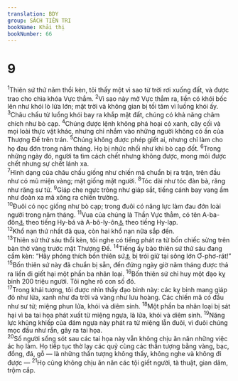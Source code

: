 ```yaml
---
translation: BDY
group: SÁCH TIÊN TRI
bookName: Khải thị 
bookNumber: 66
---
```


<div class="title"><h1>9</h1></div>
<span class="verse kh_9_1"><sup>1</sup>Thiên sứ thứ năm thổi kèn, tôi thấy một vì sao từ trời rơi xuống đất, và được trao cho chìa khóa Vực thẳm. </span>
<span class="verse kh_9_2"><sup>2</sup>Vì sao này mở Vực thẳm ra, liền có khói bốc lên như khói lò lửa lớn; mặt trời và không gian bị tối tăm vì luồng khói ấy. </span>
<span class="verse kh_9_3"><sup>3</sup>Châu chấu từ luồng khói bay ra khắp mặt đất, chúng có khả năng châm chích như bò cạp. </span>
<span class="verse kh_9_4"><sup>4</sup>Chúng được lệnh không phá hoại cỏ xanh, cây cối và mọi loài thực vật khác, nhưng chỉ nhắm vào những người không có ấn của Thượng Đế trên trán. </span>
<span class="verse kh_9_5"><sup>5</sup>Chúng không được phép giết ai, nhưng chỉ làm cho họ đau đớn trong năm tháng. Họ bị nhức nhối như khi bò cạp đốt. </span>
<span class="verse kh_9_6"><sup>6</sup>Trong những ngày đó, người ta tìm cách chết nhưng không được, mong mỏi được chết nhưng sự chết lánh xa.<br/></span>
<span class="verse kh_9_7"><sup>7</sup>Hình dạng của châu chấu giống như chiến mã chuẩn bị ra trận, trên đầu như có mũ miện vàng; mặt giống mặt người. </span>
<span class="verse kh_9_8"><sup>8</sup>Tóc dài như tóc đàn bà, răng như răng sư tử. </span>
<span class="verse kh_9_9"><sup>9</sup>Giáp che ngực trông như giáp sắt, tiếng cánh bay vang ầm như đoàn xa mã xông ra chiến trường.<br/></span>
<span class="verse kh_9_10"><sup>10</sup>Đuôi có nọc giống như bò cạp; trong đuôi có năng lực làm đau đớn loài người trong năm tháng. </span>
<span class="verse kh_9_11"><sup>11</sup>Vua của chúng là Thần Vực thẳm, có tên A-ba-đôn<a href="#" data-toggle="tooltip" data-placement="bottom" title="Hủy diệt">⚓</a> theo tiếng Hy-bá và A-bô-ly-ôn<a href="#" data-toggle="tooltip" data-placement="bottom" title="Hủy diệt">⚓</a> theo tiếng Hy-lạp.<br/></span>
<span class="verse kh_9_12"><sup>12</sup>Khổ nạn thứ nhất đã qua, còn hai khổ nạn nữa sắp đến.<br/></span>
<span class="verse kh_9_13"><sup>13</sup>Thiên sứ thứ sáu thổi kèn, tôi nghe có tiếng phát ra từ bốn chiếc sừng trên bàn thờ vàng trước mặt Thượng Đế. </span>
<span class="verse kh_9_14"><sup>14</sup>Tiếng ấy bảo thiên sứ thứ sáu đang cầm kèn: “Hãy phóng thích bốn thiên sứ<a href="#" data-toggle="tooltip" data-placement="bottom" title="Quỷ sứ là thiên sứ phạm tội">⚓</a> bị trói giữ tại sông lớn Ơ-phơ-rát!” </span>
<span class="verse kh_9_15"><sup>15</sup>Bốn thiên sứ này đã chuẩn bị sẵn, đến đứng ngày giờ năm tháng được thả ra liền đi giết hại một phần ba nhân loại. </span>
<span class="verse kh_9_16"><sup>16</sup>Bốn thiên sứ chỉ huy một đạo kỵ binh 200 triệu người. Tôi nghe rõ con số đó.<br/></span>
<span class="verse kh_9_17"><sup>17</sup>Trong khải tượng, tôi được nhìn thấy đạo binh này: các kỵ binh mang giáp đỏ như lửa, xanh như đa trời và vàng như lưu hoàng. Các chiến mã có đầu như sư tử; miệng phun lửa, khói và diêm sinh. </span>
<span class="verse kh_9_18"><sup>18</sup>Một phần ba nhân loại bị sát hại vì ba tai họa phát xuất từ miệng ngựa, là lửa, khói và diêm sinh. </span>
<span class="verse kh_9_19"><sup>19</sup>Năng lực khủng khiếp của đám ngựa này phát ra từ miệng lẫn đuôi, vì đuôi chúng mọc đầu như rắn, gây ra tai họa.<br/></span>
<span class="verse kh_9_20"><sup>20</sup>Số người sống sót sau các tai họa này vẫn không chịu ăn năn những việc ác họ làm. Họ tiếp tục thờ lạy các quỷ cùng các thần tượng bằng vàng, bạc, đồng, đá, gỗ — là những thần tượng không thấy, không nghe và không đi được — </span>
<span class="verse kh_9_21"><sup>21</sup>Họ cũng không chịu ăn năn các tội giết người, tà thuật, gian dâm, trộm cắp.</span>
